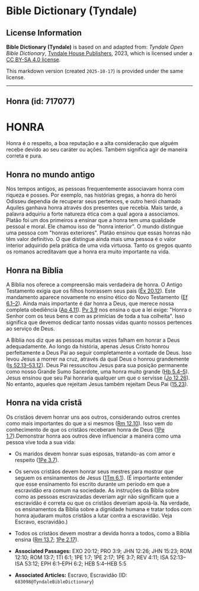 # Bible Dictionary (Tyndale)

## License Information

**Bible Dictionary (Tyndale)** is based on and adapted from: _Tyndale Open Bible Dictionary_, [Tyndale House Publishers](https://tyndaleopenresources.com/), 2023, which is licensed under a [CC BY-SA 4.0 license](https://creativecommons.org/licenses/by-sa/4.0/legalcode.en).

This markdown version (created `2025-10-17`) is provided under the same license.



--------------------------------

## Honra (id: 717077)

HONRA
=====

Honra é o respeito, a boa reputação e a alta consideração que alguém recebe devido ao seu caráter ou ações. Também significa agir de maneira correta e pura.

Honra no mundo antigo
---------------------

Nos tempos antigos, as pessoas frequentemente associavam honra com riqueza e posses. Por exemplo, nas histórias gregas, a honra do herói Odisseu dependia de recuperar seus pertences, e outro herói chamado Aquiles ganhava honra através dos presentes que recebia. Mais tarde, a palavra adquiriu a forte natureza ética com a qual agora a associamos. Platão foi um dos primeiros a ensinar que a honra tem uma qualidade pessoal e moral. Ele chamou isso de "honra interior". O mundo distingue uma pessoa com "honras exteriores". Platão ensinou que essas honras não têm valor definitivo. O que distingue ainda mais uma pessoa é o valor interior adquirido pela prática de uma vida virtuosa. Tanto os gregos quanto os romanos acreditavam que a honra era muito importante na vida.

Honra na Bíblia
---------------

A Bíblia nos oferece a compreensão mais verdadeira de honra. O Antigo Testamento exigia que os filhos honrassem seus pais ([Êx 20\.12](https://ref.ly/Exod20:12)). Este mandamento aparece novamente no ensino ético do Novo Testamento ([Ef 6\.1–2](https://ref.ly/Eph6:1-Eph6:2)). Ainda mais importante é dar honra a Deus, que merece nossa completa obediência ([Ap 4\.11](https://ref.ly/Rev4:11)). [Pv 3\.9](https://ref.ly/Prov3:9) nos ensina o que a lei exige: "Honra o Senhor com os teus bens e com as primícias de toda a tua colheita". Isso significa que devemos dedicar tanto nossas vidas quanto nossos pertences ao serviço de Deus.

A Bíblia nos diz que as pessoas muitas vezes falham em honrar a Deus adequadamente. Ao longo da história, apenas Jesus Cristo honrou perfeitamente a Deus Pai ao seguir completamente a vontade de Deus. Isso levou Jesus a morrer na cruz, através da qual Deus o honrou grandemente ([Is 52\.13–53\.12](https://ref.ly/Isa52:13-Isa53:12)). Deus Pai ressuscitou Jesus para sua posição permanente como nosso Grande Sumo Sacerdote, uma honra muito grande ([Hb 5\.4–5](https://ref.ly/Heb5:4-Heb5:5)). Jesus ensinou que seu Pai honraria qualquer um que o servisse ([Jo 12\.26](https://ref.ly/John12:26)). No entanto, aqueles que rejeitam Jesus também rejeitam Deus Pai ([15\.23](https://ref.ly/John15:23)).

Honra na vida cristã
--------------------

Os cristãos devem honrar uns aos outros, considerando outros crentes como mais importantes do que a si mesmos ([Rm 12\.10](https://ref.ly/Rom12:10)). Isso vem do conhecimento de que os cristãos receberam honra de Deus ([1Pe 1\.7](https://ref.ly/1Pet1:7)).Demonstrar honra aos outros deve influenciar a maneira como uma pessoa vive toda a sua vida:

* Os maridos devem honrar suas esposas, tratando\-as com amor e respeito ([1Pe 3\.7](https://ref.ly/1Pet3:7)).
* Os servos cristãos devem honrar seus mestres para mostrar que seguem os ensinamentos de Jesus ([1Tm 6\.1](https://ref.ly/1Tim6:1)). (É importante entender que esse ensinamento foi escrito durante um período em que a escravidão era comum na sociedade. As instruções da Bíblia sobre como as pessoas escravizadas deveriam agir não significam que a escravidão é correta ou que os cristãos deveriam apoiá\-la. Na verdade, os ensinamentos da Bíblia sobre a dignidade humana e tratar todos com honra ajudaram muitos cristãos a lutar contra a escravidão. Veja Escravo, escravidão.)
* Todos os cristãos devem mostrar a devida honra a todos, como a Bíblia ensina ([Rm 13\.7](https://ref.ly/Rom13:7); [1Pe 2\.17](https://ref.ly/1Pet2:17)).

* **Associated Passages:** EXO 20:12; PRO 3:9; JHN 12:26; JHN 15:23; ROM 12:10; ROM 13:7; 1TI 6:1; 1PE 1:7; 1PE 2:17; 1PE 3:7; REV 4:11; ISA 52:13–ISA 53:12; EPH 6:1–EPH 6:2; HEB 5:4–HEB 5:5
* **Associated Articles:** Escravo, Escravidão (ID: `683098@TyndaleBibleDictionary`)

